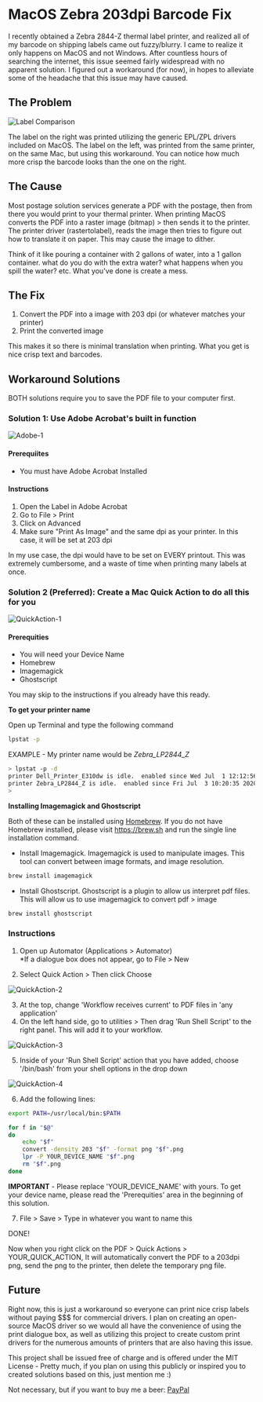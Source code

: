 # MacOS Zebra 203dpi Barcode Fix

I recently obtained a Zebra 2844-Z thermal label printer, and realized all of my barcode on shipping labels came out fuzzy/blurry. I came to realize it only happens on MacOS and not Windows. After countless hours of searching the internet, this issue seemed fairly widespread with no apparent solution. I figured out a workaround (for now), in hopes to alleviate some of the headache that this issue may have caused.

## The Problem

![Label Comparison](images/label-comparison.jpg)

The label on the right was printed utilizing the generic EPL/ZPL drivers included on MacOS. The label on the left, was printed from the same printer, on the same Mac, but using this workaround. You can notice how much more crisp the barcode looks than the one on the right.

## The Cause

Most postage solution services generate a PDF with the postage, then from there you would print to your thermal printer. When printing MacOS converts the PDF into a raster image (bitmap) > then sends it to the printer. The printer driver (rastertolabel), reads the image then tries to figure out how to translate it on paper. This may cause the image to dither.

Think of it like pouring a container with 2 gallons of water, into a 1 gallon container. what do you do with the extra water? what happens when you spill the water? etc. What you've done is create a mess. 

## The Fix

1) Convert the PDF into a image with 203 dpi (or whatever matches your printer)
2) Print the converted image

This makes it so there is minimal translation when printing. What you get is nice crisp text and barcodes.

## Workaround Solutions

BOTH solutions require you to save the PDF file to your computer first.

### Solution 1: Use Adobe Acrobat's built in function

![Adobe-1](images/solution-adobe-1.png)

#### Prerequiites
 - You must have Adobe Acrobat Installed


#### Instructions
1) Open the Label in Adobe Acrobat
2) Go to File > Print
3) Click on Advanced
4) Make sure "Print As Image" and the same dpi as your printer. In this case, it will be set at 203 dpi

In my use case, the dpi would have to be set on EVERY printout. This was extremely cumbersome, and a waste of time when printing many labels at once.

### Solution 2 (Preferred): Create a Mac Quick Action to do all this for you

![QuickAction-1](images/solution-quickaction-1.png)

#### Prerequities
- You will need your Device Name
- Homebrew
- Imagemagick
- Ghostscript

You may skip to the instructions if you already have this ready.

**To get your printer name**

Open up Terminal and type the following command
  
```bash
lpstat -p
```

EXAMPLE - My printer name would be *Zebra_LP2844_Z*
```bash
> lpstat -p -d
printer Dell_Printer_E310dw is idle.  enabled since Wed Jul  1 12:12:56 2020
printer Zebra_LP2844_Z is idle.  enabled since Fri Jul  3 10:20:35 2020
>
```

**Installing Imagemagick and Ghostscript**

Both of these can be installed using [Homebrew](https://brew.sh/). If you do not have Homebrew installed, please visit https://brew.sh and run the single line installation command.

- Install Imagemagick. Imagemagick is used to manipulate images. This tool can convert between image formats, and image resolution.
```bash
brew install imagemagick
```

- Install Ghostscript. Ghostscript is a plugin to allow us interpret pdf files. This will allow us to use imagemagick to convert pdf > image
```bash
brew install ghostscript
```

### Instructions

1) Open up Automator (Applications > Automator)<br />
*If a dialogue box does not appear, go to File > New

2) Select Quick Action > Then click Choose

![QuickAction-2](images/solution-quickaction-2.png)

3) At the top, change 'Workflow receives current' to PDF files in 'any application'
4) On the left hand side, go to utilities > Then drag 'Run Shell Script' to the right panel. This will add it to your workflow.

![QuickAction-3](images/solution-quickaction-3.png)

5) Inside of your 'Run Shell Script' action that you have added, choose '/bin/bash' from your shell options in the drop down

![QuickAction-4](images/solution-quickaction-4.png)

6) Add the following lines:

```bash
export PATH=/usr/local/bin:$PATH

for f in "$@"
do
	echo "$f"
	convert -density 203 "$f" -format png "$f".png
	lpr -P YOUR_DEVICE_NAME "$f".png
	rm "$f".png
done
```

**IMPORTANT** - Please replace 'YOUR_DEVICE_NAME' with yours. To get your device name, please read the 'Prerequities' area in the beginning of this solution.

7) File > Save > Type in whatever you want to name this

DONE!

Now when you right click on the PDF > Quick Actions > YOUR_QUICK_ACTION, It will automatically convert the PDF to a 203dpi png, send the png to the printer, then delete the temporary png file.

## Future

Right now, this is just a workaround so everyone can print nice crisp labels without paying $$$ for commercial drivers. I plan on creating an open-source MacOS driver so we would all have the convenience of using the print dialogue box, as well as utilizing this project to create custom print drivers for the numerous amounts of printers that are also having this issue.

This project shall be issued free of charge and is offered under the MIT License - Pretty much, if you plan on using this publicly or inspired you to created solutions based on this, just mention me :)

Not necessary, but if you want to buy me a beer: [PayPal](paypal.me/variablexray)